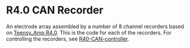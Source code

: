 # R4.0 CAN Recorder

An electrode array assembled by a number of 8 channel recorders based
on [Teensy_Amp
R4.0](https://github.com/janscience/Teensy_Amp/tree/main/R4.0).  This
is the code for each of the recorders. For controlling the recorders,
see [R40-CAN-controller](../R40-CAN-controller).
